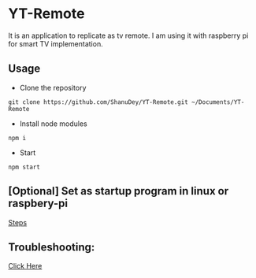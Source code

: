 # YT-Remote
It is an application to replicate as tv remote. I am using it with raspberry pi for smart TV implementation. 

## Usage

- Clone the repository
```
git clone https://github.com/ShanuDey/YT-Remote.git ~/Documents/YT-Remote
```
- Install node modules
```
npm i
```
- Start
```
npm start
```

## [Optional] Set as startup program in linux or raspbery-pi

[Steps](/bash_scripts/README.md)

## Troubleshooting:

[Click Here](/TROUBLESHOOTING.md)